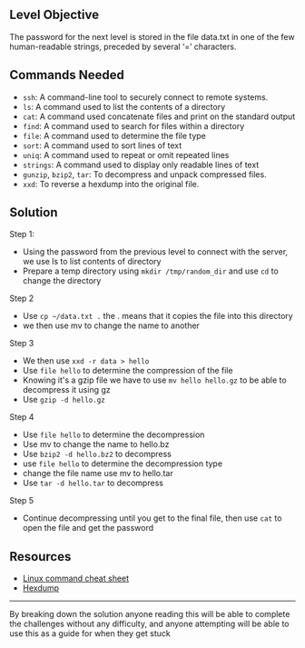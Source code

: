 ## **Level Objective**

The password for the next level is stored in the file data.txt in one of the few human-readable strings, preceded by several ‘=’ characters.

## **Commands Needed**

- `ssh`: A command-line tool to securely connect to remote systems.
- `ls`: A command used to list the contents of a directory
- `cat`: A command used concatenate files and print on the standard output
- `find`: A command used to search for files within a directory
- `file`: A command used to determine the file type
- `sort`: A command used to sort lines of text
- `uniq`: A command used to repeat or omit repeated lines
- `strings`: A command used to display only readable lines of text
- `gunzip`, `bzip2`, `tar`: To decompress and unpack compressed files.
- `xxd`: To reverse a hexdump into the original file.

## **Solution**

Step 1:
- Using the password from the previous level to connect with the server, we  use ls to list contents of directory
- Prepare a temp directory using `mkdir /tmp/random_dir` and use `cd` to change the directory

Step 2
- Use `cp ~/data.txt .` the . means that it copies the file into this directory 
- we then use mv to change the name to another

Step 3
- We then use `xxd -r data > hello`
- Use `file hello` to determine the compression of the file
- Knowing it's a gzip file we have to use `mv hello hello.gz` to be able to decompress it using gz
- Use `gzip -d hello.gz`

Step 4
- Use `file hello` to determine the decompression
- Use mv to change the name to hello.bz
- Use `bzip2 -d hello.bz2` to decompress
- use `file hello` to determine the decompression type
- change the file name use mv to hello.tar
- Use `tar -d hello.tar` to decompress

Step 5
- Continue decompressing until you get to the final file, then use `cat` to open the file and get the password

## **Resources**
- [Linux command cheat sheet](https://www.geeksforgeeks.org/linux-commands-cheat-sheet/)
- [Hexdump](https://en.wikipedia.org/wiki/Hex_dump)


***

By breaking down the solution anyone reading this will be able to complete the challenges without any difficulty, and anyone attempting will be able to use this as a guide for when they get stuck